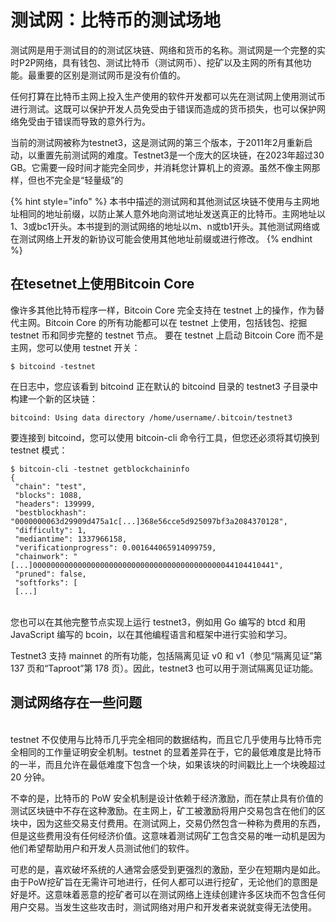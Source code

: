 # 测试网：比特币的测试场地

测试网是用于测试目的的测试区块链、网络和货币的名称。测试网是一个完整的实时P2P网络，具有钱包、测试比特币（测试网币）、挖矿以及主网的所有其他功能。最重要的区别是测试网币是没有价值的。&#x20;

任何打算在比特币主网上投入生产使用的软件开发都可以先在测试网上使用测试币进行测试。这既可以保护开发人员免受由于错误而造成的货币损失，也可以保护网络免受由于错误而导致的意外行为。&#x20;

当前的测试网被称为testnet3，这是测试网的第三个版本，于2011年2月重新启动，以重置先前测试网的难度。Testnet3是一个庞大的区块链，在2023年超过30 GB。它需要一段时间才能完全同步，并消耗您计算机上的资源。虽然不像主网那样，但也不完全是“轻量级”的

{% hint style="info" %}
本书中描述的测试网和其他测试区块链不使用与主网地址相同的地址前缀，以防止某人意外地向测试地址发送真正的比特币。主网地址以1、3或bc1开头。本书提到的测试网络的地址以m、n或tb1开头。其他测试网络或在测试网络上开发的新协议可能会使用其他地址前缀或进行修改。
{% endhint %}

## 在tesetnet上使用Bitcoin Core

像许多其他比特币程序一样，Bitcoin Core 完全支持在 testnet 上的操作，作为替代主网。Bitcoin Core 的所有功能都可以在 testnet 上使用，包括钱包、挖掘 testnet 币和同步完整的 testnet 节点。 要在 testnet 上启动 Bitcoin Core 而不是主网，您可以使用 testnet 开关：

```
$ bitcoind -testnet
```

在日志中，您应该看到 bitcoind 正在默认的 bitcoind 目录的 testnet3 子目录中构建一个新的区块链：

```
bitcoind: Using data directory /home/username/.bitcoin/testnet3
```

要连接到 bitcoind，您可以使用 bitcoin-cli 命令行工具，但您还必须将其切换到 testnet 模式：

```
$ bitcoin-cli -testnet getblockchaininfo
{
 "chain": "test",
 "blocks": 1088,
 "headers": 139999,
 "bestblockhash": "0000000063d29909d475a1c[...]368e56cce5d925097bf3a2084370128",
 "difficulty": 1,
 "mediantime": 1337966158,
 "verificationprogress": 0.001644065914099759,
 "chainwork": "[...]000000000000000000000000000000000000000000044104410441",
 "pruned": false,
 "softforks": [
 [...]
```

\
您也可以在其他完整节点实现上运行 testnet3，例如用 Go 编写的 btcd 和用 JavaScript 编写的 bcoin，以在其他编程语言和框架中进行实验和学习。

Testnet3 支持 mainnet 的所有功能，包括隔离见证 v0 和 v1（参见“隔离见证”第 137 页和“Taproot”第 178 页）。因此，testnet3 也可以用于测试隔离见证功能。

## 测试网络存在一些问题

\
testnet 不仅使用与比特币几乎完全相同的数据结构，而且它几乎使用与比特币完全相同的工作量证明安全机制。testnet 的显着差异在于，它的最低难度是比特币的一半，而且允许在最低难度下包含一个块，如果该块的时间戳比上一个块晚超过 20 分钟。

不幸的是，比特币的 PoW 安全机制是设计依赖于经济激励，而在禁止具有价值的测试区块链中不存在这种激励。在主网上，矿工被激励将用户交易包含在他们的区块中，因为这些交易支付费用。在测试网上，交易仍然包含一种称为费用的东西，但是这些费用没有任何经济价值。这意味着测试网矿工包含交易的唯一动机是因为他们希望帮助用户和开发人员测试他们的软件。

可悲的是，喜欢破坏系统的人通常会感受到更强烈的激励，至少在短期内是如此。由于PoW挖矿旨在无需许可地进行，任何人都可以进行挖矿，无论他们的意图是好是坏。这意味着恶意的挖矿者可以在测试网络上连续创建许多区块而不包含任何用户交易。当发生这些攻击时，测试网络对用户和开发者来说就变得无法使用。
